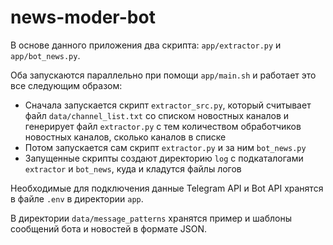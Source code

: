 # news-moder-bot

В основе данного приложения два скрипта: `app/extractor.py` и `app/bot_news.py`.

Оба запускаются параллельно при помощи `app/main.sh` и работает это все следующим образом:

- Сначала запускается скрипт `extractor_src.py`, который считывает файл `data/channel_list.txt` со списком новостных каналов и генерирует файл `extractor.py` с тем количеством обработчиков новостных каналов, сколько каналов в списке
- Потом запускается сам скрипт `extractor.py` и за ним `bot_news.py`
- Запущенные скрипты создают директорию `log` с подкаталогами `extractor` и `bot_news`, куда и кладутся файлы логов

Необходимые для подключения данные Telegram API и Bot API хранятся в файле `.env` в директории `app`.

В директории `data/message_patterns` хранятся пример и шаблоны сообщений бота и новостей в формате JSON.
